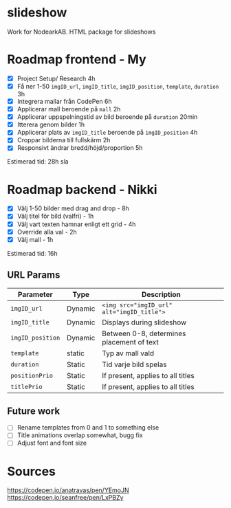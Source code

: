 # slideshow
Work for NodearkAB. HTML package for slideshows

# Roadmap frontend - My
- [x] Project Setup/ Research 4h
- [x] Få ner 1-50 `imgID_url`, `imgID_title`, `imgID_position`, `template`, `duration` 3h
- [x] Integrera mallar från CodePen 6h
- [x] Applicerar mall beroende på `mall` 2h
- [x] Applicerar uppspelningstid av bild beroende på `duration` 20min
- [x] Itterera genom bilder 1h
- [x] Applicerar plats av `imgID_title` beroende på `imgID_position` 4h
- [x] Croppar bilderna till fullskärm 2h
- [x] Responsivt ändrar bredd/höjd/proportion 5h

Estimerad tid: 28h 
sla
# Roadmap backend - Nikki
- [x] Välj 1-50 bilder med drag and drop - 8h
- [x] Välj titel för bild (valfri) - 1h
- [x] Välj vart texten hamnar enligt ett grid - 4h
- [x] Override alla val - 2h
- [x] Välj mall - 1h

Estimerad tid: 16h

## URL Params
| Parameter         | Type    | Description                               |
| ----------------- | ------- |------------------------------------------ |
| `imgID_url`       | Dynamic | `<img src="imgID_url" alt="imgID_title">` |
| `imgID_title`     | Dynamic | Displays during slideshow                 |
| `imgID_position`  | Dynamic | Between 0-8, determines placement of text |
| `template`        | static  | Typ av mall vald                          |
| `duration`        | Static  | Tid varje bild spelas                     |
| `positionPrio`    | Static  | If present, applies to all titles         |
| `titlePrio`       | Static  | If present, applies to all titles         |

## Future work
- [ ] Rename templates from 0 and 1 to something else
- [ ] Title animations overlap somewhat, bugg fix
- [ ] Adjust font and font size

# Sources
https://codepen.io/anatravas/pen/YEmoJN
https://codepen.io/seanfree/pen/LxPBZy
